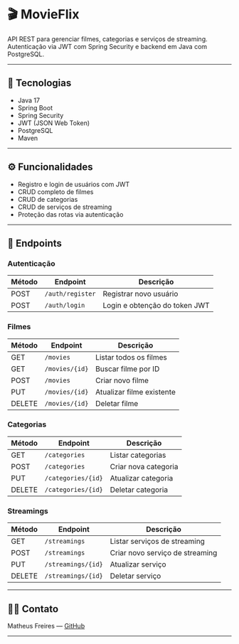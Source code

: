 # 🎬 MovieFlix

API REST para gerenciar filmes, categorias e serviços de streaming. Autenticação via JWT com Spring Security e backend em Java com PostgreSQL.

---

## 🚀 Tecnologias

- Java 17  
- Spring Boot  
- Spring Security  
- JWT (JSON Web Token)  
- PostgreSQL  
- Maven  

---

## ⚙ Funcionalidades

- Registro e login de usuários com JWT  
- CRUD completo de filmes  
- CRUD de categorias  
- CRUD de serviços de streaming  
- Proteção das rotas via autenticação  

---

## 📡 Endpoints

### Autenticação

| Método | Endpoint          | Descrição                     |
|--------|-------------------|------------------------------|
| POST   | `/auth/register`  | Registrar novo usuário         |
| POST   | `/auth/login`     | Login e obtenção do token JWT |

### Filmes

| Método | Endpoint           | Descrição                    |
|--------|--------------------|-----------------------------|
| GET    | `/movies`           | Listar todos os filmes       |
| GET    | `/movies/{id}`      | Buscar filme por ID          |
| POST   | `/movies`           | Criar novo filme             |
| PUT    | `/movies/{id}`      | Atualizar filme existente    |
| DELETE | `/movies/{id}`      | Deletar filme                |

### Categorias

| Método | Endpoint            | Descrição                    |
|--------|---------------------|-----------------------------|
| GET    | `/categories`        | Listar categorias            |
| POST   | `/categories`        | Criar nova categoria         |
| PUT    | `/categories/{id}`   | Atualizar categoria          |
| DELETE | `/categories/{id}`   | Deletar categoria            |

### Streamings

| Método | Endpoint            | Descrição                    |
|--------|---------------------|-----------------------------|
| GET    | `/streamings`        | Listar serviços de streaming |
| POST   | `/streamings`        | Criar novo serviço de streaming |
| PUT    | `/streamings/{id}`   | Atualizar serviço            |
| DELETE | `/streamings/{id}`   | Deletar serviço              |

---

## 👨‍💻 Contato

Matheus Freires — [GitHub](https://github.com/MatheusFreiresDev)

---

